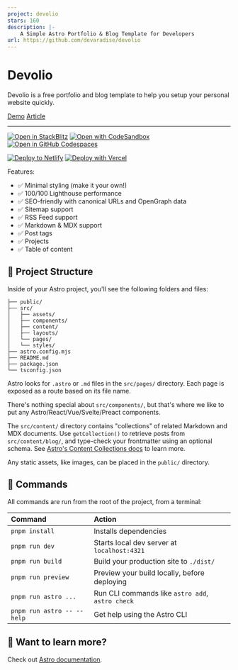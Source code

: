 ```yaml
---
project: devolio
stars: 160
description: |-
    A Simple Astro Portfolio & Blog Template for Developers
url: https://github.com/devaradise/devolio
---
```


# Devolio

Devolio is a free portfolio and blog template to help you setup your personal website quickly.

[Demo](https://devolio.devaradise.com) [Article](https://devaradise.com/devolio-astro-portfolio-blog-theme/)

---

[![Open in StackBlitz](https://developer.stackblitz.com/img/open_in_stackblitz.svg)](https://stackblitz.com/github/devaradise/devolio)
[![Open with CodeSandbox](https://assets.codesandbox.io/github/button-edit-lime.svg)](https://codesandbox.io/p/sandbox/github/devaradise/devolio)
[![Open in GitHub Codespaces](https://github.com/codespaces/badge.svg)](https://codespaces.new/devaradise/devolio?devcontainer_path=.devcontainer/blog/devcontainer.json)

[![Deploy to Netlify](https://www.netlify.com/img/deploy/button.svg)](https://app.netlify.com/start/deploy?repository=https://github.com/netlify-templates/next-netlify-starter)
[![Deploy with Vercel](https://vercel.com/button)](https://vercel.com/new/clone?repository-url=https%3A%2F%2Fgithub.com%2Fdevaradise%2Fdevolio)

Features:

- ✅ Minimal styling (make it your own!)
- ✅ 100/100 Lighthouse performance
- ✅ SEO-friendly with canonical URLs and OpenGraph data
- ✅ Sitemap support
- ✅ RSS Feed support
- ✅ Markdown & MDX support
- ✅ Post tags
- ✅ Projects
- ✅ Table of content

## 🚀 Project Structure

Inside of your Astro project, you'll see the following folders and files:

```text
├── public/
├── src/
│   ├── assets/
│   ├── components/
│   ├── content/
│   ├── layouts/
│   └── pages/
│   └── styles/
├── astro.config.mjs
├── README.md
├── package.json
└── tsconfig.json
```

Astro looks for `.astro` or `.md` files in the `src/pages/` directory. Each page is exposed as a route based on its file name.

There's nothing special about `src/components/`, but that's where we like to put any Astro/React/Vue/Svelte/Preact components.

The `src/content/` directory contains "collections" of related Markdown and MDX documents. Use `getCollection()` to retrieve posts from `src/content/blog/`, and type-check your frontmatter using an optional schema. See [Astro's Content Collections docs](https://docs.astro.build/en/guides/content-collections/) to learn more.

Any static assets, like images, can be placed in the `public/` directory.

## 🧞 Commands

All commands are run from the root of the project, from a terminal:

| Command                   | Action                                           |
| :------------------------ | :----------------------------------------------- |
| `pnpm install`             | Installs dependencies                            |
| `pnpm run dev`             | Starts local dev server at `localhost:4321`      |
| `pnpm run build`           | Build your production site to `./dist/`          |
| `pnpm run preview`         | Preview your build locally, before deploying     |
| `pnpm run astro ...`       | Run CLI commands like `astro add`, `astro check` |
| `pnpm run astro -- --help` | Get help using the Astro CLI                     |

## 👀 Want to learn more?

Check out [Astro documentation](https://docs.astro.build).


